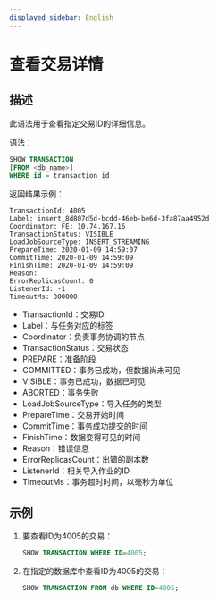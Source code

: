 ```yaml
---
displayed_sidebar: English
---
```


# 查看交易详情

## 描述

此语法用于查看指定交易ID的详细信息。

语法：

```sql
SHOW TRANSACTION
[FROM <db_name>]
WHERE id = transaction_id
```

返回结果示例：

```plain
TransactionId: 4005
Label: insert_8d807d5d-bcdd-46eb-be6d-3fa87aa4952d
Coordinator: FE: 10.74.167.16
TransactionStatus: VISIBLE
LoadJobSourceType: INSERT_STREAMING
PrepareTime: 2020-01-09 14:59:07
CommitTime: 2020-01-09 14:59:09
FinishTime: 2020-01-09 14:59:09
Reason:
ErrorReplicasCount: 0
ListenerId: -1
TimeoutMs: 300000
```

* TransactionId：交易ID
* Label：与任务对应的标签
* Coordinator：负责事务协调的节点
* TransactionStatus：交易状态
* PREPARE：准备阶段
* COMMITTED：事务已成功，但数据尚未可见
* VISIBLE：事务已成功，数据已可见
* ABORTED：事务失败
* LoadJobSourceType：导入任务的类型
* PrepareTime：交易开始时间
* CommitTime：事务成功提交的时间
* FinishTime：数据变得可见的时间
* Reason：错误信息
* ErrorReplicasCount：出错的副本数
* ListenerId：相关导入作业的ID
* TimeoutMs：事务超时时间，以毫秒为单位

## 示例

1. 要查看ID为4005的交易：

   ```sql
   SHOW TRANSACTION WHERE ID=4005;
   ```

2. 在指定的数据库中查看ID为4005的交易：

   ```sql
   SHOW TRANSACTION FROM db WHERE ID=4005;
   ```
